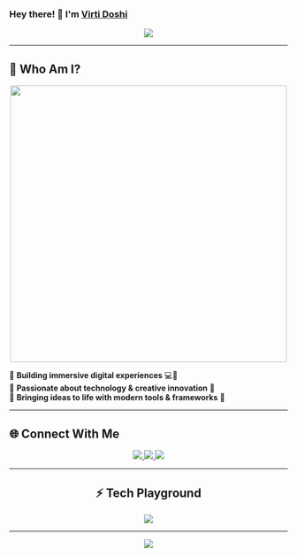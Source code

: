 ### Hey there! 👋 I'm [Virti Doshi](https://github.com/virti1331/)

<p align="center">
  <img src="https://readme-typing-svg.herokuapp.com?font=Fira+Code&duration=2500&color=FF2E64&center=true&vCenter=true&lines=App+Developer;Web+Developer;3D+Model+Designer;Tech+Innovator"/>
</p>

---

## 🚀 Who Am I?

<p align="center">
  <img src="https://user-images.githubusercontent.com/20955511/199138068-0a7b7b75-e36c-4f36-80b6-64a8741533c5.gif" width="500"/>
</p>

🔹 **Building immersive digital experiences** 💻🎨  
🔹 **Passionate about technology & creative innovation** 🚀  
🔹 **Bringing ideas to life with modern tools & frameworks** 🔧

---


## 🌐 Connect With Me
<p align="center">
  <a href="https://www.linkedin.com/in/virti-doshi-497943251/">
    <img src="https://img.shields.io/badge/LinkedIn-0A66C2?style=for-the-badge&logo=linkedin&logoColor=white"/>
  </a>
  <a href="https://virti1331.github.io/Portfolio/">
    <img src="https://img.shields.io/badge/Portfolio-%23ff2e64?style=for-the-badge&logo=github&logoColor=white"/>
  </a>
  <a href="mailto:virtidoshi10@gmail.com">
    <img src="https://img.shields.io/badge/Email-D14836?style=for-the-badge&logo=gmail&logoColor=white"/>
  </a>
</p>

---



<h2 align="center">⚡ Tech Playground</h2>
<p align="center">
  <img src="https://skillicons.dev/icons?i=java,python,cpp,html,css,php,js,ts,bash,nodejs,react,vue,angular,bootstrap,tailwind,androidstudio,flutter,mysql,sqlite,postgres,mongodb,git,github,blender,docker"/>
</p>

---


<p align="center">
  <img src="https://readme-typing-svg.herokuapp.com?font=Fira+Code&pause=1000&color=F79D00&center=true&width=450&lines=%E2%9A%A1+Crafting+Digital+Experiences;🚀+Turning+Ideas+into+Reality;🖥️+Code%2C+Design%2C+Innovate"/>
</p>


